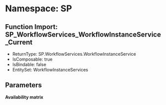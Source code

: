 # Namespace: SP

## Function Import: SP_WorkflowServices_WorkflowInstanceService_Current

- ReturnType: SP.WorkflowServices.WorkflowInstanceService
- IsComposable: true
- IsBindable: false
- EntitySet: WorkflowInstanceServices

## Parameters

**Availability matrix**

